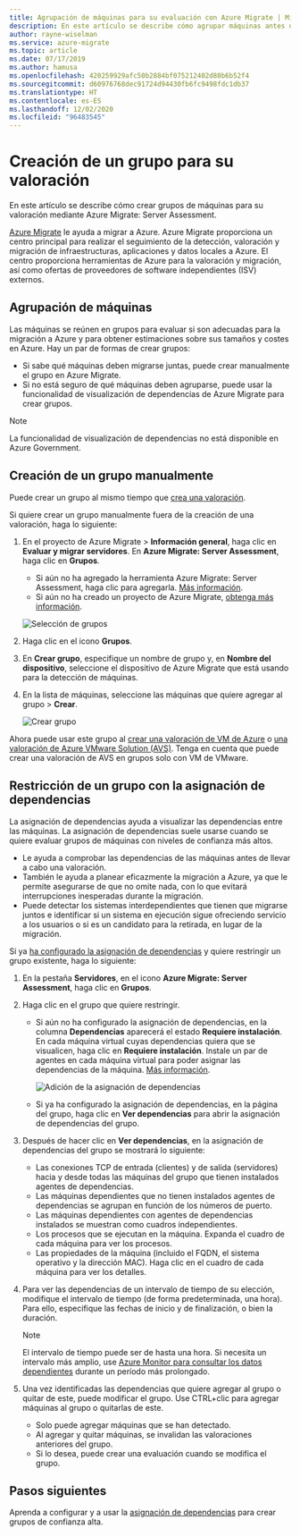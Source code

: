 ```yaml
---
title: Agrupación de máquinas para su evaluación con Azure Migrate | Microsoft Docs
description: En este artículo se describe cómo agrupar máquinas antes de ejecutar una evaluación con el servicio Azure Migrate.
author: rayne-wiselman
ms.service: azure-migrate
ms.topic: article
ms.date: 07/17/2019
ms.author: hamusa
ms.openlocfilehash: 420259929afc50b2884bf075212402d80b6b52f4
ms.sourcegitcommit: d60976768dec91724d94430fb6fc9498fdc1db37
ms.translationtype: HT
ms.contentlocale: es-ES
ms.lasthandoff: 12/02/2020
ms.locfileid: "96483545"
---
```

# <a name="create-a-group-for-assessment"></a>Creación de un grupo para su valoración

En este artículo se describe cómo crear grupos de máquinas para su valoración mediante Azure Migrate: Server Assessment.

[Azure Migrate](migrate-services-overview.md) le ayuda a migrar a Azure. Azure Migrate proporciona un centro principal para realizar el seguimiento de la detección, valoración y migración de infraestructuras, aplicaciones y datos locales a Azure. El centro proporciona herramientas de Azure para la valoración y migración, así como ofertas de proveedores de software independientes (ISV) externos. 

## <a name="grouping-machines"></a>Agrupación de máquinas

Las máquinas se reúnen en grupos para evaluar si son adecuadas para la migración a Azure y para obtener estimaciones sobre sus tamaños y costes en Azure. Hay un par de formas de crear grupos:

- Si sabe qué máquinas deben migrarse juntas, puede crear manualmente el grupo en Azure Migrate.
- Si no está seguro de qué máquinas deben agruparse, puede usar la funcionalidad de visualización de dependencias de Azure Migrate para crear grupos. 

> [!NOTE]
> La funcionalidad de visualización de dependencias no está disponible en Azure Government.

## <a name="create-a-group-manually"></a>Creación de un grupo manualmente

Puede crear un grupo al mismo tiempo que [crea una valoración](how-to-create-assessment.md).

Si quiere crear un grupo manualmente fuera de la creación de una valoración, haga lo siguiente:

1. En el proyecto de Azure Migrate > **Información general**, haga clic en **Evaluar y migrar servidores**. En **Azure Migrate: Server Assessment**, haga clic en **Grupos**.
    - Si aún no ha agregado la herramienta Azure Migrate: Server Assessment, haga clic para agregarla. [Más información](how-to-assess.md).
    - Si aún no ha creado un proyecto de Azure Migrate, [obtenga más información](./create-manage-projects.md).

    ![Selección de grupos](./media/how-to-create-a-group/select-groups.png)

2. Haga clic en el icono **Grupos**.
3. En **Crear grupo**, especifique un nombre de grupo y, en **Nombre del dispositivo**, seleccione el dispositivo de Azure Migrate que está usando para la detección de máquinas.
4. En la lista de máquinas, seleccione las máquinas que quiere agregar al grupo > **Crear**.

    ![Crear grupo](./media/how-to-create-a-group/create-group.png)

Ahora puede usar este grupo al [crear una valoración de VM de Azure](how-to-create-assessment.md) o [una valoración de Azure VMware Solution (AVS)](how-to-create-azure-vmware-solution-assessment.md). Tenga en cuenta que puede crear una valoración de AVS en grupos solo con VM de VMware. 

## <a name="refine-a-group-with-dependency-mapping"></a>Restricción de un grupo con la asignación de dependencias

La asignación de dependencias ayuda a visualizar las dependencias entre las máquinas. La asignación de dependencias suele usarse cuando se quiere evaluar grupos de máquinas con niveles de confianza más altos.
- Le ayuda a comprobar las dependencias de las máquinas antes de llevar a cabo una valoración. 
- También le ayuda a planear eficazmente la migración a Azure, ya que le permite asegurarse de que no omite nada, con lo que evitará interrupciones inesperadas durante la migración.
- Puede detectar los sistemas interdependientes que tienen que migrarse juntos e identificar si un sistema en ejecución sigue ofreciendo servicio a los usuarios o si es un candidato para la retirada, en lugar de la migración.

Si ya [ha configurado la asignación de dependencias](how-to-create-group-machine-dependencies.md) y quiere restringir un grupo existente, haga lo siguiente:

1. En la pestaña **Servidores**, en el icono **Azure Migrate: Server Assessment**, haga clic en **Grupos**.
2. Haga clic en el grupo que quiere restringir.
    - Si aún no ha configurado la asignación de dependencias, en la columna **Dependencias** aparecerá el estado **Requiere instalación**. En cada máquina virtual cuyas dependencias quiera que se visualicen, haga clic en **Requiere instalación**. Instale un par de agentes en cada máquina virtual para poder asignar las dependencias de la máquina. [Más información](how-to-create-group-machine-dependencies.md).

        ![Adición de la asignación de dependencias](./media/how-to-create-a-group/add-dependency-mapping.png)

    - Si ya ha configurado la asignación de dependencias, en la página del grupo, haga clic en **Ver dependencias** para abrir la asignación de dependencias del grupo.

3. Después de hacer clic en **Ver dependencias**, en la asignación de dependencias del grupo se mostrará lo siguiente:

    - Las conexiones TCP de entrada (clientes) y de salida (servidores) hacia y desde todas las máquinas del grupo que tienen instalados agentes de dependencias.
    - Las máquinas dependientes que no tienen instalados agentes de dependencias se agrupan en función de los números de puerto.
    - Las máquinas dependientes con agentes de dependencias instalados se muestran como cuadros independientes.
    - Los procesos que se ejecutan en la máquina. Expanda el cuadro de cada máquina para ver los procesos.
    - Las propiedades de la máquina (incluido el FQDN, el sistema operativo y la dirección MAC). Haga clic en el cuadro de cada máquina para ver los detalles.

4. Para ver las dependencias de un intervalo de tiempo de su elección, modifique el intervalo de tiempo (de forma predeterminada, una hora). Para ello, especifique las fechas de inicio y de finalización, o bien la duración.

    > [!NOTE]
    > El intervalo de tiempo puede ser de hasta una hora. Si necesita un intervalo más amplio, use [Azure Monitor para consultar los datos dependientes](how-to-create-group-machine-dependencies.md) durante un período más prolongado.

5. Una vez identificadas las dependencias que quiere agregar al grupo o quitar de este, puede modificar el grupo. Use CTRL+clic para agregar máquinas al grupo o quitarlas de este.

    - Solo puede agregar máquinas que se han detectado.
    - Al agregar y quitar máquinas, se invalidan las valoraciones anteriores del grupo.
    - Si lo desea, puede crear una evaluación cuando se modifica el grupo.


## <a name="next-steps"></a>Pasos siguientes

Aprenda a configurar y a usar la [asignación de dependencias](how-to-create-group-machine-dependencies.md) para crear grupos de confianza alta.